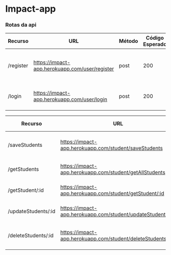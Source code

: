 # Impact-app

### Rotas da api


| Recurso | URL                                 | Método | Código Esperado | Retorno Esperado                         |
| ------- | ----------------------------------- | ------ | --------------- | ---------------------------------------- |
| /register | https://impact-app.herokuapp.com/user/register | post   | 200             | Usuario criado com sucesso {nome, email} |
| /login | https://impact-app.herokuapp.com/user/login    | post   | 200             | Autenticado com sucesso {user,token}     |


| Recurso             | URL                                              | Método | Código Esperado | Retorno Esperado                  |
| ------------------- | ------------------------------------------------ | ------ | --------------- | --------------------------------- |
| /saveStudents       | https://impact-app.herokuapp.com/student/saveStudents       | post   | 201             | Estudante cadastrado com sucesso. |
| /getStudents        | https://impact-app.herokuapp.com/student/getAllStudents     | get    | 200             | Informação do recurso buscado     |
| /getStudent/:id     | https://impact-app.herokuapp.com/student/getStudent/:id     | get    | 200             | Informação do recurso buscado     |
| /updateStudents/:id | https://impact-app.herokuapp.com/student/updateStudents/:id | put    | 200             | A informação atualizada.          |
| /deleteStudents/:id | https://impact-app.herokuapp.com/student/deleteStudents/:id | delete | 204             | Estudante deletado com sucesso.   |

